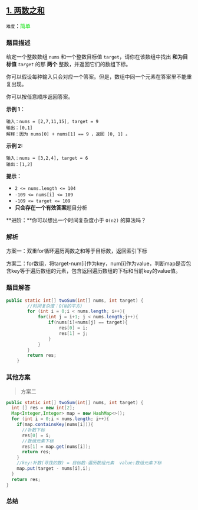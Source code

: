 ## [1. 两数之和](https://leetcode-cn.com/problems/two-sum/)

`难度`：<font color=gren>简单</font>

### 题目描述

给定一个整数数组 `nums` 和一个整数目标值 `target`，请你在该数组中找出 **和为目标值** *`target`* 的那 **两个** 整数，并返回它们的数组下标。

你可以假设每种输入只会对应一个答案。但是，数组中同一个元素在答案里不能重复出现。

你可以按任意顺序返回答案。



**示例 1：**

```
输入：nums = [2,7,11,15], target = 9
输出：[0,1]
解释：因为 nums[0] + nums[1] == 9 ，返回 [0, 1] 。
```

**示例 2:**

```
输入：nums = [3,2,4], target = 6
输出：[1,2]
```

**提示：**

- `2 <= nums.length <= 104`
- `-109 <= nums[i] <= 109`
- `-109 <= target <= 109`
- **只会存在一个有效答案**题目分析

**进阶：**你可以想出一个时间复杂度小于 `O(n2)` 的算法吗？

### 解析

方案一：双重for循环遍历两数之和等于目标数，返回索引下标

方案二：for数组，将target-num[i]作为key，num[i]作为value，判断map是否包含key等于遍历数组的元素，包含返回遍历数组的下标和当前key的value值。

### 题目解答

```java
public static int[] twoSum(int[] nums, int target) {
        //时间复杂度：O(N的平方) 
        for (int i = 0;i < nums.length; i++){
            for(int j = i+1; j < nums.length;j++){
                if(nums[i]+nums[j] == target){
                    res[0] = i;
                    res[1] = j;
                }
            }
        }
        return res;
    }
```

### 其他方案

> 方案二

```java
public static int[] twoSum(int[] nums, int target) {
  int [] res = new int[2];
  Map<Integer,Integer> map = new HashMap<>();
  for (int i = 0;i < nums.length; i++){
    if(map.containsKey(nums[i])){
      //补数下标
      res[0] = i;
      //数组元素下标
      res[1] = map.get(nums[i]);
      return res;
    }
    //key:补数(寻找的数) = 目标数-遍历数组元素  value:数组元素下标
    map.put(target - nums[i],i);
  }
  return res;
}
```
### 总结